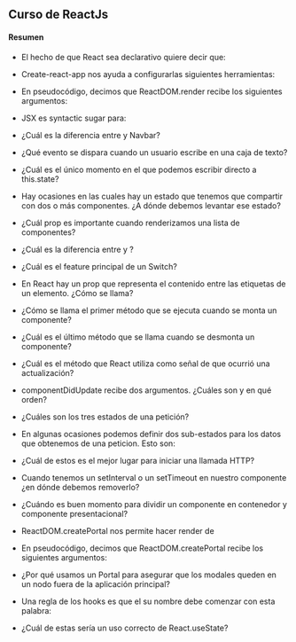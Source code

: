 ## Curso de ReactJs

#### Resumen

- El hecho de que React sea declarativo quiere decir que:

- Create-react-app nos ayuda a configurarlas siguientes herramientas:

- En pseudocódigo, decimos que ReactDOM.render recibe los siguientes argumentos:

- JSX es syntactic sugar para:

- ¿Cuál es la diferencia entre <Navbar /> y Navbar?

- ¿Qué evento se dispara cuando un usuario escribe en una caja de texto?

- ¿Cuál es el único momento en el que podemos escribir directo a this.state?

- Hay ocasiones en las cuales hay un estado que tenemos que compartir con dos o más componentes. ¿A dónde debemos levantar ese estado?

- ¿Cuál prop es importante cuando renderizamos una lista de componentes?

- ¿Cuál es la diferencia entre <Link> y <a >?

- ¿Cuál es el feature principal de un Switch?

- En React hay un prop que representa el contenido entre las etiquetas de un elemento. ¿Cómo se llama?

- ¿Cómo se llama el primer método que se ejecuta cuando se monta un componente?

- ¿Cuál es el último método que se llama cuando se desmonta un componente?

- ¿Cuál es el método que React utiliza como señal de que ocurrió una actualización?

- componentDidUpdate recibe dos argumentos. ¿Cuáles son y en qué orden?

- ¿Cuáles son los tres estados de una petición?

- En algunas ocasiones podemos definir dos sub-estados para los datos que obtenemos de una peticion. Esto son:

- ¿Cuál de estos es el mejor lugar para iniciar una llamada HTTP?

- Cuando tenemos un setInterval o un setTimeout en nuestro componente ¿en dónde debemos removerlo?

- ¿Cuándo es buen momento para dividir un componente en contenedor y componente presentacional?

- ReactDOM.createPortal nos permite hacer render de

- En pseudocódigo, decimos que ReactDOM.createPortal recibe los siguientes argumentos:

- ¿Por qué usamos un Portal para asegurar que los modales queden en un nodo fuera de la aplicación principal?

- Una regla de los hooks es que el su nombre debe comenzar con esta palabra:

- ¿Cuál de estas sería un uso correcto de React.useState?
